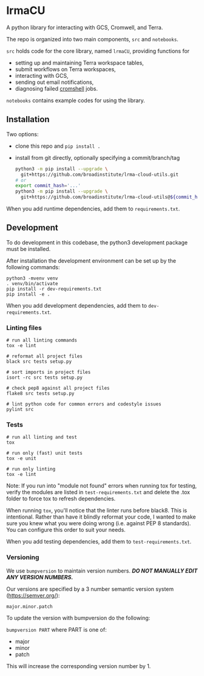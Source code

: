 # lrmaCU 
A python library for interacting with GCS, Cromwell, and Terra.

The repo is organized into two main components, `src` and `notebooks`.

`src` holds code for the core library, named `lrmaCU`, providing functions for
  * setting up and maintaining Terra workspace tables,
  * submit workflows on Terra workspaces,
  * interacting with GCS,
  * sending out email notifications,
  * diagnosing failed [cromshell](https://github.com/broadinstitute/cromshell/tree/cromshell_2.0) jobs.

`notebooks` contains example codes for using the library.

## Installation

Two options:

  * clone this repo and `pip install .`
  * install from git directly, optionally specifying a commit/branch/tag

    ```bash
    python3 -m pip install --upgrade \
      git+https://github.com/broadinstitute/lrma-cloud-utils.git
    # or
    export commit_hash='...'
    python3 -m pip install --upgrade \
      git+https://github.com/broadinstitute/lrma-cloud-utils@${commit_hash}
    ```

When you add runtime dependencies, add them to `requirements.txt`.

## Development

To do development in this codebase, the python3 development package must
be installed.

After installation the development environment can be set up by
the following commands:

    python3 -mvenv venv
    . venv/bin/activate
    pip install -r dev-requirements.txt
    pip install -e .

When you add development dependencies, add them to `dev-requirements.txt`.

### Linting files

    # run all linting commands
    tox -e lint

    # reformat all project files
    black src tests setup.py

    # sort imports in project files
    isort -rc src tests setup.py

    # check pep8 against all project files
    flake8 src tests setup.py

    # lint python code for common errors and codestyle issues
    pylint src

### Tests

    # run all linting and test
    tox

    # run only (fast) unit tests
    tox -e unit

    # run only linting
    tox -e lint

Note: If you run into "module not found" errors when running tox for testing, verify the modules are listed in `test-requirements.txt` and delete the .tox folder to force tox to refresh dependencies.

When running `tox`, you'll notice that the linter runs before black8.  This is intentional.  Rather than have it blindly reformat your code, I wanted to make sure you knew what you were doing wrong (i.e. against PEP 8 standards).  You can configure this order to suit your needs.

When you add testing dependencies, add them to `test-requirements.txt`.

### Versioning

We use `bumpversion` to maintain version numbers.
***DO NOT MANUALLY EDIT ANY VERSION NUMBERS.***

Our versions are specified by a 3 number semantic version system (https://semver.org/):

	major.minor.patch

To update the version with bumpversion do the following:

`bumpversion PART` where PART is one of:
- major
- minor
- patch

This will increase the corresponding version number by 1.

